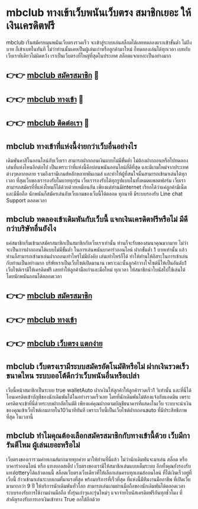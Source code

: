# mbclub ทางเข้าเว็บพนันเว็บตรง สมาชิกเยอะ ให้เงินเครดิตฟรี

mbclub เริ่มสมัครหมุนพนันเว็บตรงรวดเร็ว จะเข้าสู่ระบบเล่นสล็อตได้เลยทดลองแรกเข้าขั้นต่ำ ไม่ถึงบาท ก็เข้าเบทในทันที ไม่ว่าท่านนั้นเคยเป็นผู้เล่นเก่าหรือลูกค้ามาใหม่ ก็ทดลองเล่นได้ทุกเวลา เบทกับเว็บเราทีเดียวไม่ผิดหวัง เราเป็นเว็บตรงที่ใหญ่ที่สุดในประเทศ สล็อตแจกเยอะเป็นอย่างมาก

## 👉👉 [mbclub สมัครสมาชิก](https://bit.ly/3Ckzg5n) 🎰
## 👉👉 [mbclub ทางเข้า](https://bit.ly/3Ckzg5n) 🎰
## 👉👉 [mbclub ติดต่อเรา](https://bit.ly/3Ckzg5n) 🎰

## mbclub ทางเข้าที่แห่งนี้ง่ายกว่าเว็บอื่นอย่างไร
เดิมพันคาสิโนออนไลน์กับเว็บเรา สามารถฝากถอนเงินแบบไม่มีขั้นต่ำ ไม่ต้องฝากถอนหรือไปทดลองเล่นที่แห่งไหนอีกต่อไป เป็นเพราะว่าที่แห่งนี้คือบ่อนพนันออนไลน์ที่ดีที่สุด และมีเกมใหม่จากประเทศต่างๆหลากหลาย รวมถึงเรามีเกมส์หลักหลายพันเกมส์ และทำให้ผู้ที่สนใจนั้นสามารถเข้ามาเล่นได้ทุกเวลา ที่สุดเว็บของเรารองรับโมบายทุกรุ่น เว็บเรารองรับได้ทุกรูปแบบในทั้งหมดแพลตฟอร์ม เว็บเราสามารถสมัครที่ที่แห่งไหนก็ได้ด้วยด้วยเหมือนกัน เพียงแต่ท่านมีinternet เรียกได้ว่าแค่ลูกค้ามีเน็ตและมีมือถือ นักพนันก็สมัครเล่นกับเว็บเกมของเว็บนี้ได้ตลอด ทุกนาที มีระบบรองรับ Line chat Support ตลอดเวลา

## mbclub ทดลองเข้าเดิมพันกับเว็บนี้ แจกเงินเครดิตฟรีหรือไม่ มีดีกว่าบริษัทอื่นยังไง
แค่สมาชิกเริ่มเข้ามาสมัครสมาชิกเป็นสมาชิกกับเว็บเราเท่านั้น ท่านก็จะรับของสมนาคุณมากมาย ไม่ว่าจะเป็นการฝากถอนได้แบบไม่มีขั้นต่ำ ในการเล่นพนันบาคาร่าออนไลน์ ฝากขั้นต่ำ 1 บาทเท่านั้น แล้วท่านก็สามารถเข้ามาเล่นฝากถอนเท่าไหร่ไม่มีบังคับ เล่นเท่าไหร่ก็ได้ ทำให้ท่านให้อิสระในการเข้าเล่นกับท่านเป็นอย่างมาก บริษัทเราเป็นเว็บไซต์เปิดมานาน เพราะฉะนั้นลูกค้าวางใจไซต์นี่ให้เป็นอันดับ1 เว็บไซต์เรามีให้เครดิตฟรี เลยทำให้ลูกค้ามือเก่าและมือใหม่ ทุกเวลา ให้สมาชิกนำโบนัสไปใช้เล่นได้ โดยนักพนันถอนได้ตลอดเวลา

## 👉👉 [mbclub สมัครสมาชิก](https://bit.ly/3Ckzg5n)
## 👉👉 [mbclub ทางเข้า](https://bit.ly/3Ckzg5n)
## 👉👉 [mbclub เว็บตรง แตกง่าย](https://bit.ly/3Ckzg5n)

## mbclub เว็บตรงเรามีระบบสมัครอัตโนมัติหรือไม่ ฝากเงินรวดเร็วขนาดไหน ระบบออโต้ดีกว่าเว็บพนันอื่นหรือเปล่า
เว็บนี้หน้าสมาชิกเป็นระบบ true walletAuto ฝากเงินให้ลูกค้าให้ลูกค้ารวดเร็ว1 วิเท่านั้น และที่นี่ได้โอนเครดิตเข้าบัญชีของนักเดิมพันได้ในอย่างรวดเร็วเลย โดยที่นักเดิมพันไม่ต้องแจ้งกับแอดมิน เพราะเครดิตจะเข้าที่นี่ด้วยระบบฝากอัตโนมัติ เพียงแค่คุณฝากตามบัญชีธนาคารที่แสดงในเว็บ ระบบจะนำเงินของคุณเข้าเว็บไซต์เกมภายใน10วินาทีทันที เพราะเว็บนี้เป็นเว็บไซต์ฝากถอนauto ที่มีประสิทธิภาพที่สุด ในเวลานี้

## mbclub ทำไมคุณต้องเลือกสมัครสมาชิกกับทางเข้านี้ด้วย เว็บมีการันตีไหม ผู้เล่นเยอะหรือไม่
เว็บตรงของเรารวมค่ายเกมส์มากมายทุกค่าย มาให้ท่านที่นี่แล้ว ไม่ว่านักเดิมพันจะมาเล่น สล็อต หรือ บาคาร่าออนไลน์ หรือ แทงบอลสเต็ป เว็บตรงของเรามีให้สมาชิกเล่นแบบเต็มระบบ อีกทั้งคุณยังรองรับแทงlotteryได้แล้วตอนนี้ สล็อตเว็บตรงเว็บเดียวที่ให้เลือกเล่นครบทุกเกมส์ออนไลน์ ที่ได้เงินเร็วอยู่ที่เว็บนี้ ก้าวเข้ามาเล่นระบบเกมที่มาแรงที่สุด พร้อมบริการที่เร็วที่สุด ที่แห่งนี้มีทีมงานมืออาชีพ ที่เปิดเว็บมามากกว่า 9 ปี ให้บริการนักเดิมพันทั่วโลก สามารถเล่นเกมผ่านมือถือของนักเดิมพันได้ตลอดเวลา ระบบรองรับการใช้งานผ่านมือถือ ทั้งรุ่นเก่าๆและรุ่นใหม่ๆ แจกจ่ายโบนัสเครดิตฟรีกันทุกชั่วโมง ที่สำคัญรองรับการเอาเงินเข้าทาง True ออโต้อีกด้วย
